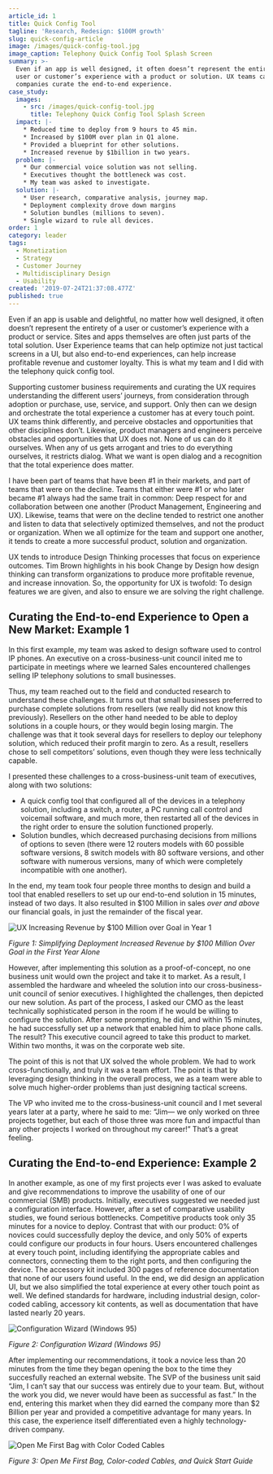 ```yaml
---
article_id: 1
title: Quick Config Tool
tagline: 'Research, Redesign: $100M growth'
slug: quick-config-article
image: /images/quick-config-tool.jpg
image_caption: Telephony Quick Config Tool Splash Screen
summary: >-
  Even if an app is well designed, it often doesn’t represent the entirety of a
  user or customer’s experience with a product or solution. UX teams can help
  companies curate the end-to-end experience.
case_study:
  images:
    - src: /images/quick-config-tool.jpg
      title: Telephony Quick Config Tool Splash Screen
  impact: |-
    * Reduced time to deploy from 9 hours to 45 min.
    * Increased by $100M over plan in Q1 alone.
    * Provided a blueprint for other solutions.
    * Increased revenue by $1billion in two years.
  problem: |-
    * Our commercial voice solution was not selling.
    * Executives thought the bottleneck was cost.
    * My team was asked to investigate.
  solution: |-
    * User research, comparative analysis, journey map.
    * Deployment complexity drove down margins
    * Solution bundles (millions to seven).
    * Single wizard to rule all devices.
order: 1
category: leader
tags:
  - Monetization
  - Strategy
  - Customer Journey
  - Multidisciplinary Design
  - Usability
created: '2019-07-24T21:37:08.477Z'
published: true
---
```

Even if an app is usable and delightful, no matter how well designed, it often doesn’t represent the entirety of a user or customer’s experience with a product or service. Sites and apps themselves are often just parts of the total solution. User Experience teams that can help optimize not just tactical screens in a UI, but also end-to-end experiences, can help increase profitable revenue and customer loyalty. This is what my team and I did with the telephony quick config tool.

Supporting customer business requirements and curating the UX requires understanding the different users’ journeys, from consideration through adoption or purchase, use, service, and support. Only then can we design and orchestrate the total experience a customer has at every touch point. UX teams think differently, and perceive obstacles and opportunities that other disciplines don’t. Likewise, product managers and engineers perceive obstacles and opportunities that UX does not. None of us can do it ourselves. When any of us gets arrogant and tries to do everything ourselves, it restricts dialog. What we want is open dialog and a recognition that the total experience does matter.

I have been part of teams that have been #1 in their markets, and part of teams that were on the decline. Teams that either were #1 or who later became #1 always had the same trait in common: Deep respect for and collaboration between one another (Product Management, Engineering and UX). Likewise, teams that were on the decline tended to restrict one another and listen to data that selectively optimized themselves, and not the product or organization. When we all optimize for the team and support one another, it tends to create a more successful product, solution and organization.

UX tends to introduce Design Thinking processes that focus on experience outcomes. Tim Brown highlights in his book Change by Design how design thinking can transform organizations to produce more profitable revenue, and increase innovation. So, the opportunity for UX is twofold: To design features we are given, and also to ensure we are solving the right challenge.

## Curating the End-to-end Experience to Open a New Market: Example 1

In this first example, my team was asked to design software used to control IP phones. An executive on a cross-business-unit council inited me to participate in meetings where we learned Sales encountered challenges selling IP telephony solutions to small businesses.

Thus, my team reached out to the field and conducted research to understand these challenges. It turns out that small businesses preferred to purchase complete solutions from resellers (we really did not know this previously). Resellers on the other hand needed to be able to deploy solutions in a couple hours, or they would begin losing margin. The challenge was that it took several days for resellers to deploy our telephony solution, which reduced their profit margin to zero. As a result, resellers chose to sell competitors’ solutions, even though they were less technically capable.

I presented these challenges to a cross-business-unit team of executives, along with two solutions:

* A quick config tool that configured all of the devices in a telephony solution, including a switch, a router, a PC running call control and voicemail software, and much more, then restarted all of the devices in the right order to ensure the solution functioned properly.
* Solution bundles, which decreased purchasing decisions from millions of options to seven (there were 12 routers models with 60 possible software versions, 8 switch models with 80 software versions, and other software with numerous versions, many of which were completely incompatible with one another).

In the end, my team took four people three months to design and build a tool that enabled resellers to set up our end-to-end solution in 15 minutes, instead of two days. It also resulted in $100 Million in sales _over and above_ our financial goals, in just the remainder of the fiscal year.

![UX Increasing Revenue by $100 Million over Goal in Year 1](/images/Commercial-Voice.jpg)

_Figure 1: Simplifying Deployment Increased Revenue by $100 Million Over Goal in the First Year Alone_

However, after implementing this solution as a proof-of-concept, no one business unit would own the project and take it to market. As a result, I assembled the hardware and wheeled the solution into our cross-business-unit council of senior executives. I highlighted the challenges, then depicted our new solution. As part of the process, I asked our CMO as the least technically sophisticated person in the room if he would be willing to configure the solution. After some prompting, he did, and within 15 minutes, he had successfully set up a network that enabled him to place phone calls. The result? This executive council agreed to take this product to market. Within two months, it was on the corporate web site.

The point of this is not that UX solved the whole problem. We had to work cross-functionally, and truly it was a team effort. The point is that by leveraging design thinking in the overall process, we as a team were able to solve much higher-order problems than just designing tactical screens.

The VP who invited me to the cross-business-unit council and I met several years later at a party, where he said to me: “Jim— we only worked on three projects together, but each of those three was more fun and impactful than any other projects I worked on throughout my career!” That’s a great feeling.

## Curating the End-to-end Experience: Example 2

In another example, as one of my first projects ever I was asked to evaluate and give recommendations to improve the usability of one of our commercial (SMB) products. Initially, executives suggested we needed just a configuration interface. However, after a set of comparative usability studies, we found serious bottlenecks. Competitive products took only 35 minutes for a novice to deploy. Contrast that with our product: 0% of novices could successfully deploy the device, and only 50% of experts could configure our products in four hours. Users encountered challenges at every touch point, including identifying the appropriate cables and connectors, connecting them to the right ports, and then configuring the device. The accessory kit included 300 pages of reference documentation that none of our users found useful. In the end, we did design an application UI, but we also simplified the total experience at every other touch point as well. We defined standards for hardware, including industrial design, color-coded cabling, accessory kit contents, as well as documentation that have lasted nearly 20 years.

![Configuration Wizard (Windows 95)](/images/FastStep-Wizard.png)

_Figure 2: Configuration Wizard (Windows 95)_

After implementing our recommendations, it took a novice less than 20 minutes from the time they began opening the box to the time they succesfully reached an external website. The SVP of the business unit said “Jim, I can’t say that our success was entirely due to your team. But, without the work you did, we never would have been as successful as fast.” In the end, entering this market when they did earned the company more than $2 Billion per year and provided a competitive advantage for many years. In this case, the experience itself differentiated even a highly technology-driven company.

![Open Me First Bag with Color Coded Cables](/images/Accessory-Kit.jpg)

_Figure 3: Open Me First Bag, Color-coded Cables, and Quick Start Guide_
